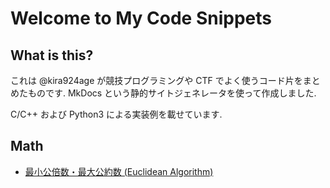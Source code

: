# Welcome to My Code Snippets

## What is this?

これは @kira924age が競技プログラミングや CTF でよく使うコード片をまとめたものです. MkDocs という静的サイトジェネレータを使って作成しました.

C/C++ および Python3 による実装例を載せています.

## Math

- [最小公倍数・最大公約数 (Euclidean Algorithm)](./gcd_lcm)

